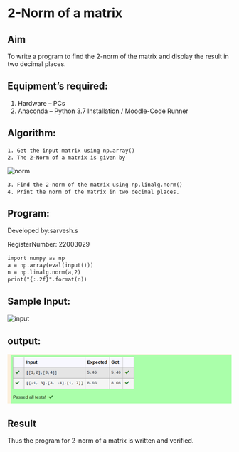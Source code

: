 # 2-Norm of a matrix
## Aim
To write a program to find the 2-norm of the matrix and display the result in two decimal places.
## Equipment’s required:
1.	Hardware – PCs
2.	Anaconda – Python 3.7 Installation / Moodle-Code Runner
## Algorithm:
	1. Get the input matrix using np.array()
	2. The 2-Norm of a matrix is given by 
![norm](./normeqn1.jpg)
    
    3. Find the 2-norm of the matrix using np.linalg.norm()
	4. Print the norm of the matrix in two decimal places.
## Program:

Developed by:sarvesh.s

RegisterNumber: 22003029
```
import numpy as np
a = np.array(eval(input()))
n = np.linalg.norm(a,2)
print("{:.2f}".format(n))

```
## Sample Input:
![input](./input.jpg)

## output:
![output](./tr1.png)
## Result
Thus the program for 2-norm of a matrix is written and verified.
